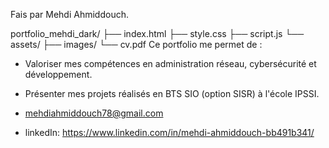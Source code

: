 Fais par Mehdi Ahmiddouch.

portfolio_mehdi_dark/
├── index.html
├── style.css
├── script.js
└── assets/
    ├── images/
    └── cv.pdf
  Ce portfolio me permet de :
- Valoriser mes compétences en administration réseau, cybersécurité et développement.
- Présenter mes projets réalisés en BTS SIO (option SISR) à l'école IPSSI.

- mehdiahmiddouch78@gmail.com
- linkedIn: https://www.linkedin.com/in/mehdi-ahmiddouch-bb491b341/        
